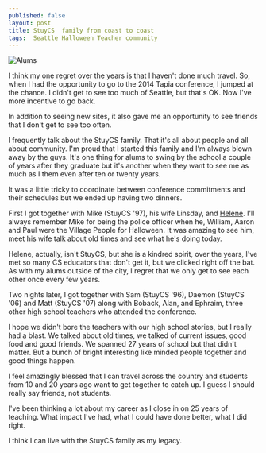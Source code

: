 ```yaml
---
published: false
layout: post
title: StuyCS  family from coast to coast
tags:  Seattle Halloween Teacher community
---
```


![Alums](/img/tapia/alumms.jpg) 


I think my one regret over the years is that I haven't done much
travel. So, when I had the opportunity to go to the 2014 Tapia
conference, I jumped at the chance. I didn't get to see too much of
Seattle, but that's OK. Now I've more incentive to go back.

In addition to seeing new sites, it also gave me an opportunity to see
friends that I don't get to see too often.

I frequently talk about the StuyCS family. That it's all about people
and all about community. I'm proud that I started this family and I'm
always blown away by the guys. It's one thing for alums to swing by
the school a couple of years after they graduate but it's another when
they want to see me as much as I them even after ten or twenty years.

It was a little tricky to coordinate between conference commitments
and their schedules but we ended up having two dinners.

First I got together with Mike (StuyCS '97), his wife Linsday, and
[Helene](http://homes.cs.washington.edu/~ln/). I'll always remember
Mike for being the police officer when he, William, Aaron and Paul
were the Village People for Halloween. It was amazing to see him, meet
his wife talk about old times and see what he's doing today.

Helene, actually, isn't StuyCS, but she is a kindred spirit, over the
years, I've met so many CS educators that don't get it, but we clicked
right off the bat. As with my alums outside of the city, I regret
that we only get to see each other once every few years.

Two nights later, I got together with Sam (StuyCS '96), Daemon (StuyCS
'06) and Matt (StuyCS '07) along with Boback, Alan, and Ephraim, three
other high school teachers who attended the conference.

I hope we didn't bore the teachers with our high school stories, but I
really had a blast. We talked about old times, we talked of current
issues, good food and good friends. We spanned 27 years of school but
that didn't matter. But a bunch of bright interesting like minded
people together and good things happen.

I feel amazingly blessed that I can travel across the country and
students from 10 and 20 years ago want to get together to catch up. I
guess I should really say friends, not students.

I've been thinking a lot about my career as I close in on 25 years of
teaching. What impact I've had, what I could have done better, what I did right.

I think I can live with the StuyCS family as my legacy.


